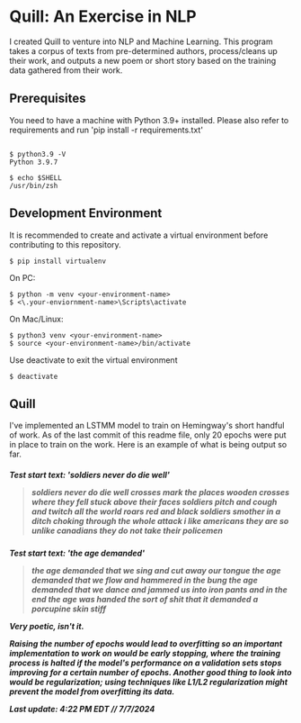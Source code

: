 <h1> Quill: An Exercise in NLP </h1>
I created Quill to venture into NLP and Machine Learning. This program takes a corpus of texts from pre-determined authors,
process/cleans up their work, and outputs a new poem or short story based on the training data gathered from their work. 



## Prerequisites <a name = "prerequisites"></a>

You need to have a machine with Python 3.9+ installed. Please also refer to requirements and run 'pip install -r requirements.txt'
```Shell

$ python3.9 -V
Python 3.9.7

$ echo $SHELL
/usr/bin/zsh

```

## Development Environment <a name = "Quill"></a>
It is recommended to create and activate a virtual environment before contributing to this repository.

```Shell
$ pip install virtualenv
```

On PC:

```Shell
$ python -m venv <your-environment-name>
$ <\.your-enviornment-name>\Scripts\activate
```

On Mac/Linux:
```Shell
$ python3 venv <your-environment-name>
$ source <your-environment-name>/bin/activate
```

Use deactivate to exit the virtual environment
```Shell
$ deactivate
```
 
 <h2> Quill </h2>
I've implemented an LSTMM model to train on Hemingway's short handful of work. As of the last commit of this readme file, only 20 epochs were put in place to train on the work. Here is an example of what is being output so far.

<h5> Test start text: 'soldiers never do die well'

>soldiers never do die well crosses mark the places wooden crosses where they fell stuck above their faces soldiers pitch and cough and twitch all the world roars red and black soldiers smother in a ditch choking through the whole attack i like americans they are so unlike canadians they do not take their policemen

<h5> Test start text: 'the age demanded'

>the age demanded that we sing and cut away our tongue the age demanded that we flow and hammered in the bung the age demanded that we dance and jammed us into iron pants and in the end the age was handed the sort of shit that it demanded a porcupine skin stiff

Very poetic, isn't it.

Raising the number of epochs would lead to overfitting so an important implementation to work on would be early stopping, where the training process is halted if the model's performance on a validation sets stops improving for a certain number of epochs. Another good thing to 
look into would be regularization; using techniques like L1/L2 regularization might prevent the model from overfitting its data.

_Last update: 4:22 PM EDT // 7/7/2024_
